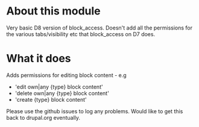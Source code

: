 # About this module
Very basic D8 version of block_access. Doesn't add all the permissions for the various tabs/visibility etc that block_access on D7 does.

# What it does
Adds permissions for editing block content - e.g 

- 'edit own|any {type} block content'
- 'delete own|any {type} block content'
- 'create {type} block content'

Please use the github issues to log any problems. Would like to get this back to drupal.org eventually.
